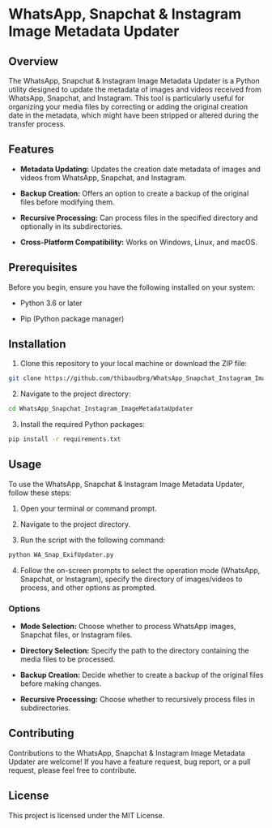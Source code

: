 # WhatsApp, Snapchat & Instagram Image Metadata Updater 

## Overview 

The WhatsApp, Snapchat & Instagram Image Metadata Updater is a Python utility designed to update the metadata of images and videos received from WhatsApp, Snapchat, and Instagram. This tool is particularly useful for organizing your media files by correcting or adding the original creation date in the metadata, which might have been stripped or altered during the transfer process.

## Features 
 
- **Metadata Updating:**  Updates the creation date metadata of images and videos from WhatsApp, Snapchat, and Instagram.
 
- **Backup Creation:**  Offers an option to create a backup of the original files before modifying them.
 
- **Recursive Processing:**  Can process files in the specified directory and optionally in its subdirectories.
 
- **Cross-Platform Compatibility:**  Works on Windows, Linux, and macOS.

## Prerequisites 

Before you begin, ensure you have the following installed on your system:

- Python 3.6 or later

- Pip (Python package manager)

## Installation 
 
1. Clone this repository to your local machine or download the ZIP file:


```bash
git clone https://github.com/thibaudbrg/WhatsApp_Snapchat_Instagram_ImageMetadataUpdater.git
```
 
2. Navigate to the project directory:


```bash
cd WhatsApp_Snapchat_Instagram_ImageMetadataUpdater
```
 
3. Install the required Python packages:


```bash
pip install -r requirements.txt
```

## Usage 

To use the WhatsApp, Snapchat & Instagram Image Metadata Updater, follow these steps:
 
1. Open your terminal or command prompt.
 
2. Navigate to the project directory.
 
3. Run the script with the following command:


```bash
python WA_Snap_ExifUpdater.py
```
 
4. Follow the on-screen prompts to select the operation mode (WhatsApp, Snapchat, or Instagram), specify the directory of images/videos to process, and other options as prompted.

### Options 
 
- **Mode Selection:**  Choose whether to process WhatsApp images, Snapchat files, or Instagram files.
 
- **Directory Selection:**  Specify the path to the directory containing the media files to be processed.
 
- **Backup Creation:**  Decide whether to create a backup of the original files before making changes.
 
- **Recursive Processing:**  Choose whether to recursively process files in subdirectories.

## Contributing 

Contributions to the WhatsApp, Snapchat & Instagram Image Metadata Updater are welcome! If you have a feature request, bug report, or a pull request, please feel free to contribute.

## License 

This project is licensed under the MIT License.

